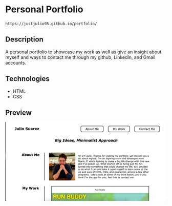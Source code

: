 # Personal Portfolio
    https://justjulio95.github.io/portfolio/

## Description

A personal portfolio to showcase my work as well as give an insight about myself and ways to contact me through my github, LinkedIn, and Gmail accounts.

## Technologies
* HTML
* CSS

## Preview
![plot](./assets/images/portfolio-preview.png)
